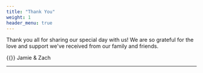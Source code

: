 ```yaml
---
title: "Thank You"
weight: 1
header_menu: true
---
```


Thank you all for sharing our special day with us! We are so grateful for the love and support we've received from our family and friends.

{{<icon class="fa fa-heart">}}&nbsp;Jamie & Zach
___
